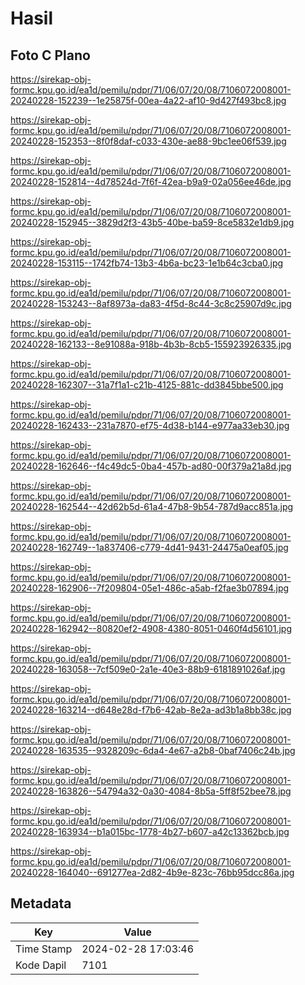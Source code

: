 # Hasil

## Foto C Plano

https://sirekap-obj-formc.kpu.go.id/ea1d/pemilu/pdpr/71/06/07/20/08/7106072008001-20240228-152239--1e25875f-00ea-4a22-af10-9d427f493bc8.jpg

https://sirekap-obj-formc.kpu.go.id/ea1d/pemilu/pdpr/71/06/07/20/08/7106072008001-20240228-152353--8f0f8daf-c033-430e-ae88-9bc1ee06f539.jpg

https://sirekap-obj-formc.kpu.go.id/ea1d/pemilu/pdpr/71/06/07/20/08/7106072008001-20240228-152814--4d78524d-7f6f-42ea-b9a9-02a056ee46de.jpg

https://sirekap-obj-formc.kpu.go.id/ea1d/pemilu/pdpr/71/06/07/20/08/7106072008001-20240228-152945--3829d2f3-43b5-40be-ba59-8ce5832e1db9.jpg

https://sirekap-obj-formc.kpu.go.id/ea1d/pemilu/pdpr/71/06/07/20/08/7106072008001-20240228-153115--1742fb74-13b3-4b6a-bc23-1e1b64c3cba0.jpg

https://sirekap-obj-formc.kpu.go.id/ea1d/pemilu/pdpr/71/06/07/20/08/7106072008001-20240228-153243--8af8973a-da83-4f5d-8c44-3c8c25907d9c.jpg

https://sirekap-obj-formc.kpu.go.id/ea1d/pemilu/pdpr/71/06/07/20/08/7106072008001-20240228-162133--8e91088a-918b-4b3b-8cb5-155923926335.jpg

https://sirekap-obj-formc.kpu.go.id/ea1d/pemilu/pdpr/71/06/07/20/08/7106072008001-20240228-162307--31a7f1a1-c21b-4125-881c-dd3845bbe500.jpg

https://sirekap-obj-formc.kpu.go.id/ea1d/pemilu/pdpr/71/06/07/20/08/7106072008001-20240228-162433--231a7870-ef75-4d38-b144-e977aa33eb30.jpg

https://sirekap-obj-formc.kpu.go.id/ea1d/pemilu/pdpr/71/06/07/20/08/7106072008001-20240228-162646--f4c49dc5-0ba4-457b-ad80-00f379a21a8d.jpg

https://sirekap-obj-formc.kpu.go.id/ea1d/pemilu/pdpr/71/06/07/20/08/7106072008001-20240228-162544--42d62b5d-61a4-47b8-9b54-787d9acc851a.jpg

https://sirekap-obj-formc.kpu.go.id/ea1d/pemilu/pdpr/71/06/07/20/08/7106072008001-20240228-162749--1a837406-c779-4d41-9431-24475a0eaf05.jpg

https://sirekap-obj-formc.kpu.go.id/ea1d/pemilu/pdpr/71/06/07/20/08/7106072008001-20240228-162906--7f209804-05e1-486c-a5ab-f2fae3b07894.jpg

https://sirekap-obj-formc.kpu.go.id/ea1d/pemilu/pdpr/71/06/07/20/08/7106072008001-20240228-162942--80820ef2-4908-4380-8051-0460f4d56101.jpg

https://sirekap-obj-formc.kpu.go.id/ea1d/pemilu/pdpr/71/06/07/20/08/7106072008001-20240228-163058--7cf509e0-2a1e-40e3-88b9-6181891026af.jpg

https://sirekap-obj-formc.kpu.go.id/ea1d/pemilu/pdpr/71/06/07/20/08/7106072008001-20240228-163214--d648e28d-f7b6-42ab-8e2a-ad3b1a8bb38c.jpg

https://sirekap-obj-formc.kpu.go.id/ea1d/pemilu/pdpr/71/06/07/20/08/7106072008001-20240228-163535--9328209c-6da4-4e67-a2b8-0baf7406c24b.jpg

https://sirekap-obj-formc.kpu.go.id/ea1d/pemilu/pdpr/71/06/07/20/08/7106072008001-20240228-163826--54794a32-0a30-4084-8b5a-5ff8f52bee78.jpg

https://sirekap-obj-formc.kpu.go.id/ea1d/pemilu/pdpr/71/06/07/20/08/7106072008001-20240228-163934--b1a015bc-1778-4b27-b607-a42c13362bcb.jpg

https://sirekap-obj-formc.kpu.go.id/ea1d/pemilu/pdpr/71/06/07/20/08/7106072008001-20240228-164040--691277ea-2d82-4b9e-823c-76bb95dcc86a.jpg


## Metadata

| Key        | Value               |
| ---------- | ------------------- |
| Time Stamp | 2024-02-28 17:03:46 |
| Kode Dapil | 7101                |



